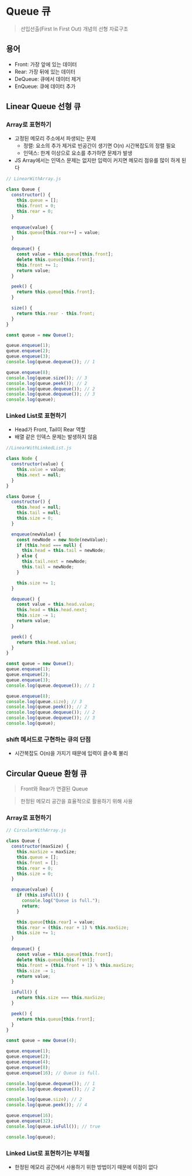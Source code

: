 # Queue 큐

> 선입선출(First In First Out) 개념의 선형 자료구조

## 용어

- Front: 가장 앞에 있는 데이터
- Rear: 가장 뒤에 있는 데이터
- DeQueue: 큐에서 데이터 제거
- EnQueue: 큐에 데이터 추가

## Linear Queue 선형 큐

### Array로 표현하기

- 고정된 메모리 주소에서 파생되는 문제
  - 정렬: 요소의 추가 제거로 빈공간이 생기면 O(n) 시간복잡도의 정렬 필요
  - 인덱스: 한계 이상으로 요소를 추가하면 문제가 발생
- JS Array에서는 인덱스 문제는 없지만 입력이 커지면 메모리 점유를 많이 하게 된다

```javascript
// LinearWithArray.js

class Queue {
  constructor() {
    this.queue = [];
    this.front = 0;
    this.rear = 0;
  }

  enqueue(value) {
    this.queue[this.rear++] = value;
  }

  dequeue() {
    const value = this.queue[this.front];
    delete this.queue[this.front];
    this.front += 1;
    return value;
  }

  peek() {
    return this.queue[this.front];
  }

  size() {
    return this.rear - this.front;
  }
}

const queue = new Queue();

queue.enqueue(1);
queue.enqueue(2);
queue.enqueue(3);
console.log(queue.dequeue()); // 1

queue.enqueue(8);
console.log(queue.size()); // 3
console.log(queue.peek()); // 2
console.log(queue.dequeue()); // 2
console.log(queue.dequeue()); // 3
console.log(queue);
```

### Linked List로 표현하기

- Head가 Front, Tail이 Rear 역할
- 배열 같은 인덱스 문제는 발생하지 않음

```javascript
//LinearWithLinkedList.js

class Node {
  constructor(value) {
    this.value = value;
    this.next = null;
  }
}

class Queue {
  constructor() {
    this.head = null;
    this.tail = null;
    this.size = 0;
  }

  enqueue(newValue) {
    const newNode = new Node(newValue);
    if (this.head === null) {
      this.head = this.tail = newNode;
    } else {
      this.tail.next = newNode;
      this.tail = newNode;
    }

    this.size += 1;
  }

  dequeue() {
    const value = this.head.value;
    this.head = this.head.next;
    this.size -= 1;
    return value;
  }

  peek() {
    return this.head.value;
  }
}

const queue = new Queue();
queue.enqueue(1);
queue.enqueue(2);
queue.enqueue(3);
console.log(queue.dequeue()); // 1

queue.enqueue(8);
console.log(queue.size); // 3
console.log(queue.peek()); // 2
console.log(queue.dequeue()); // 2
console.log(queue.dequeue()); // 3
console.log(queue);
```

### shift 메서드로 구현하는 큐의 단점

- 시간복잡도 O(n)을 가지기 때문에 입력이 클수록 불리

## Circular Queue 환형 큐

> Front와 Rear가 연결된 Queue

> 한정된 메모리 공간을 효율적으로 활용하기 위해 사용

### Array로 표현하기

```javascript
// CircularWithArray.js

class Queue {
  constructor(maxSize) {
    this.maxSize = maxSize;
    this.queue = [];
    this.front = [];
    this.rear = 0;
    this.size = 0;
  }

  enqueue(value) {
    if (this.isFull()) {
      console.log("Queue is full.");
      return;
    }

    this.queue[this.rear] = value;
    this.rear = (this.rear + 1) % this.maxSize;
    this.size += 1;
  }

  dequeue() {
    const value = this.queue[this.front];
    delete this.queue[this.front];
    this.front = (this.front + 1) % this.maxSize;
    this.size -= 1;
    return value;
  }

  isFull() {
    return this.size === this.maxSize;
  }

  peek() {
    return this.queue[this.front];
  }
}

const queue = new Queue(4);

queue.enqueue(1);
queue.enqueue(2);
queue.enqueue(4);
queue.enqueue(8);
queue.enqueue(16); // Queue is full.

console.log(queue.dequeue()); // 1
console.log(queue.dequeue()); // 2

console.log(queue.size); // 2
console.log(queue.peek()); // 4

queue.enqueue(16);
queue.enqueue(32);
console.log(queue.isFull()); // true

console.log(queue);
```

### Linked List로 표현하기는 부적절

- 한정된 메모리 공간에서 사용하기 위한 방법이기 때문에 이점이 없다
